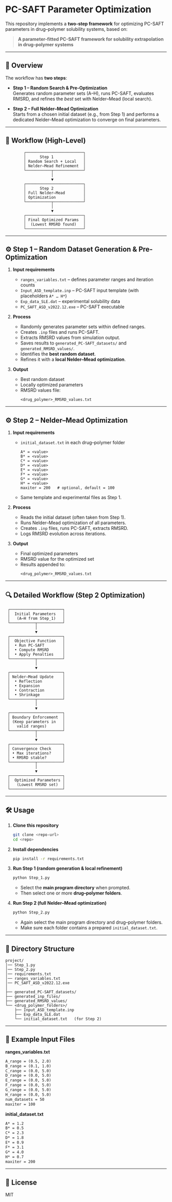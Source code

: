 # PC-SAFT Parameter Optimization

This repository implements a **two-step framework** for optimizing PC-SAFT parameters in drug–polymer solubility systems, based on:

> **A parameter-fitted PC-SAFT framework for solubility extrapolation in drug–polymer systems**

---

## 📜 Overview

The workflow has **two steps**:

- **Step 1 – Random Search & Pre-Optimization**  
  Generates random parameter sets (A–H), runs PC-SAFT, evaluates RMSRD, and refines the *best* set with Nelder–Mead (local search).  

- **Step 2 – Full Nelder–Mead Optimization**  
  Starts from a chosen initial dataset (e.g., from Step 1) and performs a dedicated Nelder–Mead optimization to converge on final parameters.  

---

## 🔄 Workflow (High-Level)

```
        ┌─────────────────────────┐
        │      Step 1             │
        │ Random Search + Local   │
        │ Nelder–Mead Refinement  │
        └───────────┬─────────────┘
                    │
                    ▼
        ┌─────────────────────────┐
        │      Step 2             │
        │ Full Nelder–Mead        │
        │ Optimization            │
        └───────────┬─────────────┘
                    │
                    ▼
        ┌─────────────────────────┐
        │ Final Optimized Params  │
        │  (Lowest RMSRD found)   │
        └─────────────────────────┘
```

---

## ⚙️ Step 1 – Random Dataset Generation & Pre-Optimization

1. **Input requirements**
   - `ranges_variables.txt` – defines parameter ranges and iteration counts  
   - `Input_ASD_template.inp` – PC-SAFT input template (with placeholders `A* … H*`)  
   - `Exp_data_SLE.dat` – experimental solubility data  
   - `PC_SAFT_ASD_v2022.12.exe` – PC-SAFT executable  

2. **Process**
   - Randomly generates parameter sets within defined ranges.  
   - Creates `.inp` files and runs PC-SAFT.  
   - Extracts RMSRD values from simulation output.  
   - Saves results to `generated_PC-SAFT_datasets/` and `generated_RMSRD_values/`.  
   - Identifies the **best random dataset**.  
   - Refines it with a **local Nelder–Mead optimization**.  

3. **Output**
   - Best random dataset  
   - Locally optimized parameters  
   - RMSRD values file:  
     ```
     <drug_polymer>_RMSRD_values.txt
     ```

---

## ⚙️ Step 2 – Nelder–Mead Optimization

1. **Input requirements**
   - `initial_dataset.txt` in each drug–polymer folder  
     ```
     A* = <value>
     B* = <value>
     C* = <value>
     D* = <value>
     E* = <value>
     F* = <value>
     G* = <value>
     H* = <value>
     maxiter = 200   # optional, default = 100
     ```
   - Same template and experimental files as Step 1.  

2. **Process**
   - Reads the initial dataset (often taken from Step 1).  
   - Runs Nelder–Mead optimization of all parameters.  
   - Creates `.inp` files, runs PC-SAFT, extracts RMSRD.  
   - Logs RMSRD evolution across iterations.  

3. **Output**
   - Final optimized parameters  
   - RMSRD value for the optimized set  
   - Results appended to:  
     ```
     <drug_polymer>_RMSRD_values.txt
     ```

---

## 🔍 Detailed Workflow (Step 2 Optimization)

```
 ┌───────────────────────┐
 │  Initial Parameters   │
 │   (A–H from Step_1)   │
 └───────────┬───────────┘
             │
             ▼
 ┌───────────────────────┐
 │  Objective Function   │
 │  • Run PC-SAFT        │
 │  • Compute RMSRD      │
 │  • Apply Penalties    │
 └───────────┬───────────┘
             │
             ▼
 ┌───────────────────────┐
 │ Nelder–Mead Update    │
 │  • Reflection         │
 │  • Expansion          │
 │  • Contraction        │
 │  • Shrinkage          │
 └───────────┬───────────┘
             │
             ▼
 ┌───────────────────────┐
 │ Boundary Enforcement  │
 │ (Keep parameters in   │
 │   valid ranges)       │
 └───────────┬───────────┘
             │
             ▼
 ┌───────────────────────┐
 │ Convergence Check     │
 │ • Max iterations?     │
 │ • RMSRD stable?       │
 └───────────┬───────────┘
             │
             ▼
 ┌───────────────────────┐
 │  Optimized Parameters │
 │   (Lowest RMSRD set)  │
 └───────────────────────┘
```

---

## 🛠 Usage

1. **Clone this repository**  
   ```bash
   git clone <repo-url>
   cd <repo>
   ```

2. **Install dependencies**  
   ```bash
   pip install -r requirements.txt
   ```

3. **Run Step 1 (random generation & local refinement)**  
   ```bash
   python Step_1.py
   ```
   - Select the **main program directory** when prompted.  
   - Then select one or more **drug–polymer folders**.  

4. **Run Step 2 (full Nelder–Mead optimization)**  
   ```bash
   python Step_2.py
   ```
   - Again select the main program directory and drug–polymer folders.  
   - Make sure each folder contains a prepared `initial_dataset.txt`.  

---

## 📂 Directory Structure

```
project/
│── Step_1.py
│── Step_2.py
│── requirements.txt
│── ranges_variables.txt
│── PC_SAFT_ASD_v2022.12.exe
│
├── generated_PC-SAFT_datasets/
├── generated_inp_files/
├── generated_RMSRD_values/
└── <drug_polymer_folders>/
    ├── Input_ASD_template.inp
    ├── Exp_data_SLE.dat
    └── initial_dataset.txt   (for Step 2)
```

---

## 📑 Example Input Files

**ranges_variables.txt**
```txt
A_range = (0.5, 2.0)
B_range = (0.1, 1.0)
C_range = (0.0, 5.0)
D_range = (0.0, 5.0)
E_range = (0.0, 5.0)
F_range = (0.0, 5.0)
G_range = (0.0, 5.0)
H_range = (0.0, 5.0)
num_datasets = 50
maxiter = 100
```

**initial_dataset.txt**
```txt
A* = 1.2
B* = 0.5
C* = 2.3
D* = 1.8
E* = 0.9
F* = 3.1
G* = 4.0
H* = 0.7
maxiter = 200
```

---

## 📄 License
MIT
